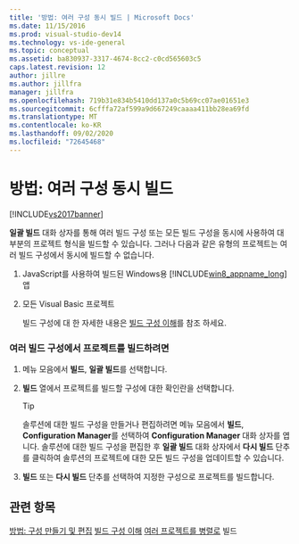 ```yaml
---
title: '방법: 여러 구성 동시 빌드 | Microsoft Docs'
ms.date: 11/15/2016
ms.prod: visual-studio-dev14
ms.technology: vs-ide-general
ms.topic: conceptual
ms.assetid: ba830937-3317-4674-8cc2-c0cd565603c5
caps.latest.revision: 12
author: jillre
ms.author: jillfra
manager: jillfra
ms.openlocfilehash: 719b31e834b5410dd137a0c5b69cc07ae01651e3
ms.sourcegitcommit: 6cfffa72af599a9d667249caaaa411bb28ea69fd
ms.translationtype: MT
ms.contentlocale: ko-KR
ms.lasthandoff: 09/02/2020
ms.locfileid: "72645468"
---
```

# <a name="how-to-build-multiple-configurations-simultaneously"></a>방법: 여러 구성 동시 빌드
[!INCLUDE[vs2017banner](../includes/vs2017banner.md)]

**일괄 빌드** 대화 상자를 통해 여러 빌드 구성 또는 모든 빌드 구성을 동시에 사용하여 대부분의 프로젝트 형식을 빌드할 수 있습니다. 그러나 다음과 같은 유형의 프로젝트는 여러 빌드 구성에서 동시에 빌드할 수 없습니다.

1. JavaScript를 사용하여 빌드된 Windows용 [!INCLUDE[win8_appname_long](../includes/win8-appname-long-md.md)] 앱

2. 모든 Visual Basic 프로젝트

   빌드 구성에 대 한 자세한 내용은 [빌드 구성 이해](../ide/understanding-build-configurations.md)를 참조 하세요.

### <a name="to-build-a-project-in-multiple-build-configurations"></a>여러 빌드 구성에서 프로젝트를 빌드하려면

1. 메뉴 모음에서 **빌드**, **일괄 빌드**를 선택합니다.

2. **빌드** 열에서 프로젝트를 빌드할 구성에 대한 확인란을 선택합니다.

    > [!TIP]
    > 솔루션에 대한 빌드 구성을 만들거나 편집하려면 메뉴 모음에서 **빌드**, **Configuration Manager**를 선택하여 **Configuration Manager** 대화 상자를 엽니다. 솔루션에 대한 빌드 구성을 편집한 후 **일괄 빌드** 대화 상자에서 **다시 빌드** 단추를 클릭하여 솔루션의 프로젝트에 대한 모든 빌드 구성을 업데이트할 수 있습니다.

3. **빌드** 또는 **다시 빌드** 단추를 선택하여 지정한 구성으로 프로젝트를 빌드합니다.

## <a name="see-also"></a>관련 항목
 [방법: 구성 만들기 및 편집](../ide/how-to-create-and-edit-configurations.md) [빌드 구성 이해](../ide/understanding-build-configurations.md) [여러 프로젝트를 병렬로](../msbuild/building-multiple-projects-in-parallel-with-msbuild.md) 빌드
